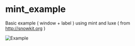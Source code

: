 # mint_example
Basic example ( window + label ) using mint and luxe ( from http://snowkit.org )

![Example](http://i.imgur.com/Roqkugw.png)
